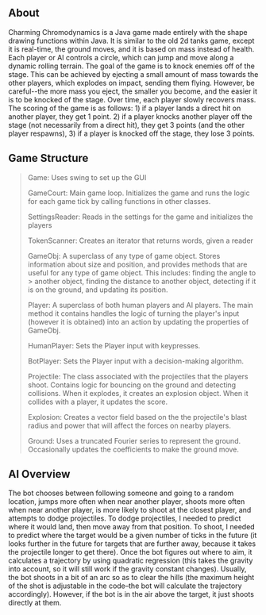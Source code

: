 ## About

Charming Chromodynamics is a Java game made entirely with the shape drawing functions within Java. It is similar to the old 2d tanks game, except it is real-time, the ground moves, and it is based on mass instead of health. Each player or AI controls a circle, which can jump and move along a dynamic rolling terrain. The goal of the game is to knock enemies off of the stage. This can be achieved by ejecting a small amount of mass towards the other players, which explodes on impact, sending them flying. However, be careful--the more mass you eject, the smaller you become, and the easier it is to be knocked of the stage. Over time, each player slowly recovers mass. The scoring of the game is as follows: 1) if a player lands a direct hit on another player, they get 1 point. 2) if a player knocks another player off the stage (not necessarily from a direct hit), they get 3 points (and the other player respawns), 3) if a player is knocked off the stage, they lose 3 points.

## Game Structure

> Game: Uses swing to set up the GUI
>
> GameCourt: Main game loop. Initializes the game and runs the logic for each game tick by calling functions in other classes.
>
> SettingsReader: Reads in the settings for the game and initializes the players
> 
> TokenScanner: Creates an iterator that returns words, given a reader
> 
> GameObj: A superclass of any type of game object. Stores information about size and position, and provides methods that are useful for any type of game object. This includes: finding the angle to > another object, finding the distance to another object, detecting if it is on the ground, and updating its position.
>
> Player: A superclass of both human players and AI players. The main method it contains handles the logic of turning the player's input (however it is obtained) into an action by updating the properties of GameObj.
>
> HumanPlayer: Sets the Player input with keypresses.
>
> BotPlayer: Sets the Player input with a decision-making algorithm.
>
> Projectile: The class associated with the projectiles that the players shoot. Contains logic for bouncing on the ground and detecting collisions. When it explodes, it creates an explosion object. When it collides with a player, it updates the score.
>
>Explosion: Creates a vector field based on the the projectile's blast radius and power that will affect the forces on nearby players.
>
> Ground: Uses a truncated Fourier series to represent the ground. Occasionally updates the coefficients to make the ground move.


## AI Overview

The bot chooses between following someone and going to a random location, jumps more often when near another player, shoots more often when near another player, is more likely to shoot at the closest player, and attempts to dodge projectiles. To dodge projectiles, I needed to predict where it would land, then move away from that position. To shoot, I needed to predict where the target would be a given number of ticks in the future (it looks further in the future for targets that are further away, because it takes the projectile longer to get there). Once the bot figures out where to aim, it calculates a trajectory by using quadratic regression (this takes the gravity into account, so it will still work if the gravity constant changes). Usually, the bot shoots in a bit of an arc so as to clear the hills (the maximum height of the shot is adjustable in the code–the bot will calculate the trajectory accordingly). However, if the bot is in the air above the target, it just shoots directly at them.
